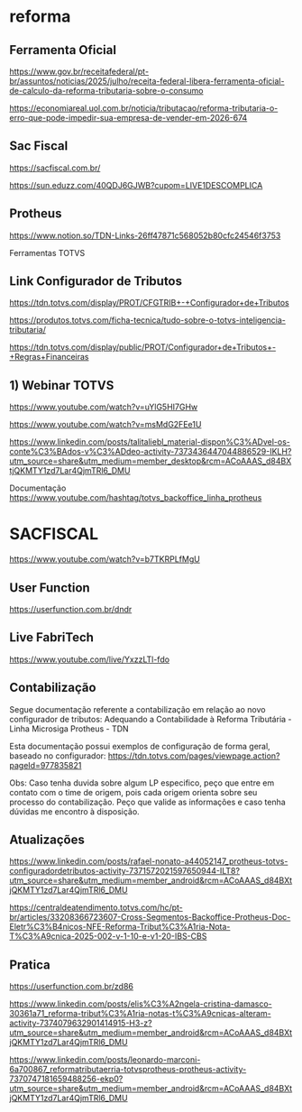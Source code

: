 # reforma
## Ferramenta Oficial
https://www.gov.br/receitafederal/pt-br/assuntos/noticias/2025/julho/receita-federal-libera-ferramenta-oficial-de-calculo-da-reforma-tributaria-sobre-o-consumo

https://economiareal.uol.com.br/noticia/tributacao/reforma-tributaria-o-erro-que-pode-impedir-sua-empresa-de-vender-em-2026-674

## Sac Fiscal
https://sacfiscal.com.br/

https://sun.eduzz.com/40QDJ6GJWB?cupom=LIVE1DESCOMPLICA

## Protheus
https://www.notion.so/TDN-Links-26ff47871c568052b80cfc24546f3753

Ferramentas TOTVS
## Link Configurador de Tributos
https://tdn.totvs.com/display/PROT/CFGTRIB+-+Configurador+de+Tributos

https://produtos.totvs.com/ficha-tecnica/tudo-sobre-o-totvs-inteligencia-tributaria/

https://tdn.totvs.com/display/public/PROT/Configurador+de+Tributos+-+Regras+Financeiras


## 1) Webinar TOTVS

https://www.youtube.com/watch?v=uYlG5HI7GHw

https://www.youtube.com/watch?v=msMdG2FEe1U

https://www.linkedin.com/posts/talitaliebl_material-dispon%C3%ADvel-os-conte%C3%BAdos-v%C3%ADdeo-activity-7373436447044886529-IKLH?utm_source=share&utm_medium=member_desktop&rcm=ACoAAAS_d84BXtjQKMTY1zd7Lar4QjmTRl6_DMU

Documentação
https://www.youtube.com/hashtag/totvs_backoffice_linha_protheus

# SACFISCAL
https://www.youtube.com/watch?v=b7TKRPLfMgU

## User Function
https://userfunction.com.br/dndr

## Live FabriTech
https://www.youtube.com/live/YxzzLTl-fdo

## Contabilização
Segue documentação referente a contabilização em relação ao novo configurador de tributos: Adequando a Contabilidade à Reforma Tributária - Linha Microsiga Protheus - TDN

Esta documentação possui exemplos de configuração de forma geral, baseado no configurador:
https://tdn.totvs.com/pages/viewpage.action?pageId=977835821
 
Obs: Caso tenha duvida sobre algum LP especifico, peço que entre em contato com o time de origem, pois cada origem orienta sobre seu processo do contabilização.
Peço que valide as informações e caso tenha dúvidas me encontro à disposição.

## Atualizações
https://www.linkedin.com/posts/rafael-nonato-a44052147_protheus-totvs-configuradordetributos-activity-7371572021597650944-ILT8?utm_source=share&utm_medium=member_android&rcm=ACoAAAS_d84BXtjQKMTY1zd7Lar4QjmTRl6_DMU

https://centraldeatendimento.totvs.com/hc/pt-br/articles/33208366723607-Cross-Segmentos-Backoffice-Protheus-Doc-Eletr%C3%B4nicos-NFE-Reforma-Tribut%C3%A1ria-Nota-T%C3%A9cnica-2025-002-v-1-10-e-v1-20-IBS-CBS

## Pratica
https://userfunction.com.br/zd86

https://www.linkedin.com/posts/elis%C3%A2ngela-cristina-damasco-30361a71_reforma-tribut%C3%A1ria-notas-t%C3%A9cnicas-alteram-activity-7374079632901414915-H3-z?utm_source=share&utm_medium=member_android&rcm=ACoAAAS_d84BXtjQKMTY1zd7Lar4QjmTRl6_DMU

https://www.linkedin.com/posts/leonardo-marconi-6a700867_reformatributaerria-totvsprotheus-protheus-activity-7370747181659488256-ekp0?utm_source=share&utm_medium=member_android&rcm=ACoAAAS_d84BXtjQKMTY1zd7Lar4QjmTRl6_DMU
